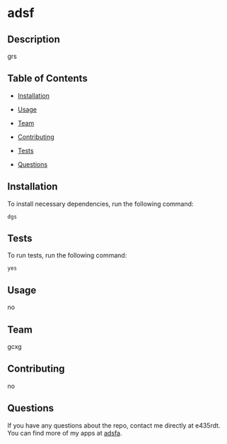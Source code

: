 # adsf
  

  ## Description

  grs
  
  ## Table of Contents 

* [Installation](#installation)

* [Usage](#usage)

* [Team](#team)

* [Contributing](#contributing)

* [Tests](#tests)

* [Questions](#questions)

## Installation

To install necessary dependencies, run the following command:

```
dgs
```

## Tests

To run tests, run the following command:

```
yes
```

## Usage

no

## Team

gcxg


  
## Contributing

no

## Questions

If you have any questions about the repo,  contact me directly at e435rdt. You can find more of my apps at [adsfa](https://github.com/adsfa/).

